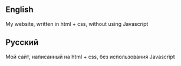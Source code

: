 ## English
My website, written in html + css, without using Javascript

## Русский
Мой сайт, написанный на html + css, без использования Javascript